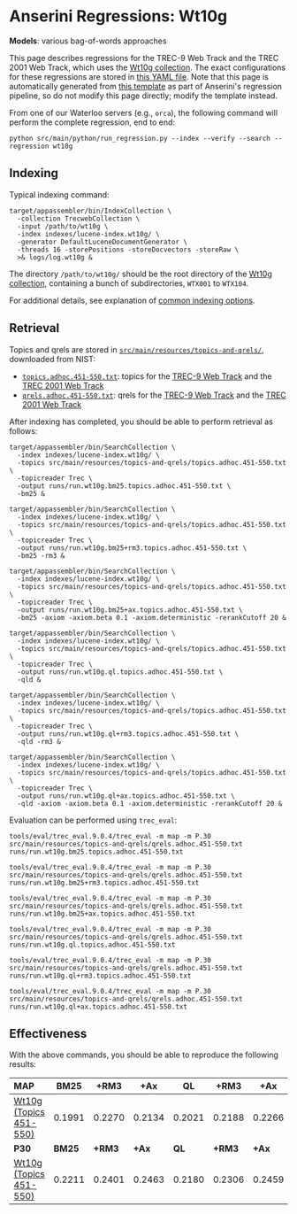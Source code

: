 # Anserini Regressions: Wt10g

**Models**: various bag-of-words approaches

This page describes regressions for the TREC-9 Web Track and the TREC 2001 Web Track, which uses the [Wt10g collection](http://ir.dcs.gla.ac.uk/test_collections/wt10g.html).
The exact configurations for these regressions are stored in [this YAML file](../src/main/resources/regression/wt10g.yaml).
Note that this page is automatically generated from [this template](../src/main/resources/docgen/templates/wt10g.template) as part of Anserini's regression pipeline, so do not modify this page directly; modify the template instead.

From one of our Waterloo servers (e.g., `orca`), the following command will perform the complete regression, end to end:

```
python src/main/python/run_regression.py --index --verify --search --regression wt10g
```

## Indexing

Typical indexing command:

```
target/appassembler/bin/IndexCollection \
  -collection TrecwebCollection \
  -input /path/to/wt10g \
  -index indexes/lucene-index.wt10g/ \
  -generator DefaultLuceneDocumentGenerator \
  -threads 16 -storePositions -storeDocvectors -storeRaw \
  >& logs/log.wt10g &
```

The directory `/path/to/wt10g/` should be the root directory of the [Wt10g collection](http://ir.dcs.gla.ac.uk/test_collections/wt10g.html), containing a bunch of subdirectories, `WTX001` to `WTX104`.

For additional details, see explanation of [common indexing options](common-indexing-options.md).

## Retrieval

Topics and qrels are stored in [`src/main/resources/topics-and-qrels/`](../src/main/resources/topics-and-qrels/), downloaded from NIST:

+ [`topics.adhoc.451-550.txt`](../src/main/resources/topics-and-qrels/topics.adhoc.451-550.txt): topics for the [TREC-9 Web Track](http://trec.nist.gov/data/topics_eng/topics.451-500.gz) and the [TREC 2001 Web Track](http://trec.nist.gov/data/topics_eng/topics.501-550.txt)
+ [`qrels.adhoc.451-550.txt`](../src/main/resources/topics-and-qrels/qrels.adhoc.451-550.txt): qrels for the [TREC-9 Web Track](http://trec.nist.gov/data/qrels_eng/qrels.trec9.main_web.gz) and the [TREC 2001 Web Track](http://trec.nist.gov/data/qrels_eng/adhoc_qrels.txt)

After indexing has completed, you should be able to perform retrieval as follows:

```
target/appassembler/bin/SearchCollection \
  -index indexes/lucene-index.wt10g/ \
  -topics src/main/resources/topics-and-qrels/topics.adhoc.451-550.txt \
  -topicreader Trec \
  -output runs/run.wt10g.bm25.topics.adhoc.451-550.txt \
  -bm25 &

target/appassembler/bin/SearchCollection \
  -index indexes/lucene-index.wt10g/ \
  -topics src/main/resources/topics-and-qrels/topics.adhoc.451-550.txt \
  -topicreader Trec \
  -output runs/run.wt10g.bm25+rm3.topics.adhoc.451-550.txt \
  -bm25 -rm3 &

target/appassembler/bin/SearchCollection \
  -index indexes/lucene-index.wt10g/ \
  -topics src/main/resources/topics-and-qrels/topics.adhoc.451-550.txt \
  -topicreader Trec \
  -output runs/run.wt10g.bm25+ax.topics.adhoc.451-550.txt \
  -bm25 -axiom -axiom.beta 0.1 -axiom.deterministic -rerankCutoff 20 &

target/appassembler/bin/SearchCollection \
  -index indexes/lucene-index.wt10g/ \
  -topics src/main/resources/topics-and-qrels/topics.adhoc.451-550.txt \
  -topicreader Trec \
  -output runs/run.wt10g.ql.topics.adhoc.451-550.txt \
  -qld &

target/appassembler/bin/SearchCollection \
  -index indexes/lucene-index.wt10g/ \
  -topics src/main/resources/topics-and-qrels/topics.adhoc.451-550.txt \
  -topicreader Trec \
  -output runs/run.wt10g.ql+rm3.topics.adhoc.451-550.txt \
  -qld -rm3 &

target/appassembler/bin/SearchCollection \
  -index indexes/lucene-index.wt10g/ \
  -topics src/main/resources/topics-and-qrels/topics.adhoc.451-550.txt \
  -topicreader Trec \
  -output runs/run.wt10g.ql+ax.topics.adhoc.451-550.txt \
  -qld -axiom -axiom.beta 0.1 -axiom.deterministic -rerankCutoff 20 &
```

Evaluation can be performed using `trec_eval`:

```
tools/eval/trec_eval.9.0.4/trec_eval -m map -m P.30 src/main/resources/topics-and-qrels/qrels.adhoc.451-550.txt runs/run.wt10g.bm25.topics.adhoc.451-550.txt

tools/eval/trec_eval.9.0.4/trec_eval -m map -m P.30 src/main/resources/topics-and-qrels/qrels.adhoc.451-550.txt runs/run.wt10g.bm25+rm3.topics.adhoc.451-550.txt

tools/eval/trec_eval.9.0.4/trec_eval -m map -m P.30 src/main/resources/topics-and-qrels/qrels.adhoc.451-550.txt runs/run.wt10g.bm25+ax.topics.adhoc.451-550.txt

tools/eval/trec_eval.9.0.4/trec_eval -m map -m P.30 src/main/resources/topics-and-qrels/qrels.adhoc.451-550.txt runs/run.wt10g.ql.topics.adhoc.451-550.txt

tools/eval/trec_eval.9.0.4/trec_eval -m map -m P.30 src/main/resources/topics-and-qrels/qrels.adhoc.451-550.txt runs/run.wt10g.ql+rm3.topics.adhoc.451-550.txt

tools/eval/trec_eval.9.0.4/trec_eval -m map -m P.30 src/main/resources/topics-and-qrels/qrels.adhoc.451-550.txt runs/run.wt10g.ql+ax.topics.adhoc.451-550.txt
```

## Effectiveness

With the above commands, you should be able to reproduce the following results:

| **MAP**                                                                                                      | **BM25**  | **+RM3**  | **+Ax**   | **QL**    | **+RM3**  | **+Ax**   |
|:-------------------------------------------------------------------------------------------------------------|-----------|-----------|-----------|-----------|-----------|-----------|
| [Wt10g (Topics 451-550)](../src/main/resources/topics-and-qrels/topics.adhoc.451-550.txt)                    | 0.1991    | 0.2270    | 0.2134    | 0.2021    | 0.2188    | 0.2266    |
| **P30**                                                                                                      | **BM25**  | **+RM3**  | **+Ax**   | **QL**    | **+RM3**  | **+Ax**   |
| [Wt10g (Topics 451-550)](../src/main/resources/topics-and-qrels/topics.adhoc.451-550.txt)                    | 0.2211    | 0.2401    | 0.2463    | 0.2180    | 0.2306    | 0.2459    |
